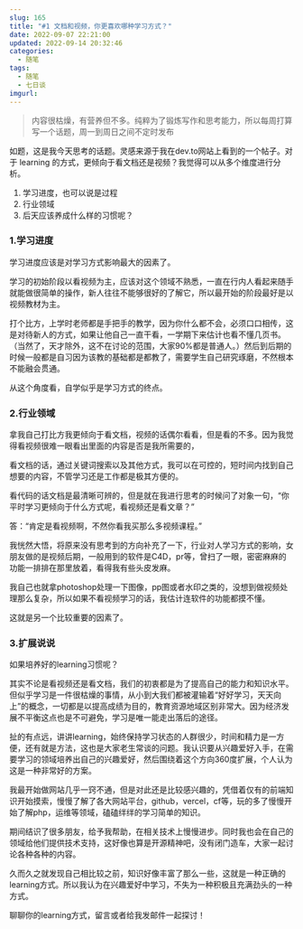 ```yaml
---
slug: 165
title: "#1 文档和视频，你更喜欢哪种学习方式？"
date: 2022-09-07 22:21:00
updated: 2022-09-14 20:32:46
categories: 
  - 随笔
tags: 
  - 随笔
  - 七日谈
imgurl: 
---
```



>内容很枯燥，有营养但不多。纯粹为了锻炼写作和思考能力，所以每周打算写一个话题，周一到周日之间不定时发布

如题，这是我今天思考的话题。灵感来源于我在dev.to网站上看到的一个帖子。对于 learning 的方式，更倾向于看文档还是视频？我觉得可以从多个维度进行分析。

1. 学习进度，也可以说是过程
2. 行业领域
3. 后天应该养成什么样的习惯呢？

### 1.学习进度

学习进度应该是对学习方式影响最大的因素了。

学习的初始阶段以看视频为主，应该对这个领域不熟悉，一直在行内人看起来随手就能做很简单的操作，新人往往不能够很好的了解它，所以最开始的阶段最好是以视频教材为主。

打个比方，上学时老师都是手把手的教学，因为你什么都不会，必须口口相传，这是对待新人的方式，如果让他自己一直干看，一学期下来估计也看不懂几页书。（当然了，天才除外，这不在讨论的范围，大家90%都是普通人。）然后到后期的时候一般都是自习因为该教的基础都是都教了，需要学生自己研究琢磨，不然根本不能融会贯通。

从这个角度看，自学似乎是学习方式的终点。



### 2.行业领域

拿我自己打比方我更倾向于看文档，视频的话偶尔看看，但是看的不多。因为我觉得看视频很难一眼看出里面的内容是否是我所需要的，

看文档的话，通过关键词搜索以及其他方式，我可以在可控的，短时间内找到自己想要的内容，不管学习还是工作都是极其方便的。

看代码的话文档是最清晰可辨的，但是就在我进行思考的时候问了对象一句，“你平时学习更倾向于什么方式呢，看视频还是看文章？”

答：“肯定是看视频啊，不然你看我买那么多视频课程。”

我恍然大悟，将原来没有思考到的方向补充了一下，行业对人学习方式的影响，女朋友做的是视频后期，一般用到的软件是C4D，pr等，曾扫了一眼，密密麻麻的功能一排排在那里放着，看得我有些头皮发麻。

我自己也就拿photoshop处理一下图像，pp图或者水印之类的，没想到做视频处理那么复杂，所以如果不看视频学习的话，我估计连软件的功能都摸不懂。

这就是另一个比较重要的因素了。



### 3.扩展说说

如果培养好的learning习惯呢？

其实不论是看视频还是看文档，我们的初衷都是为了提高自己的能力和知识水平。但似乎学习是一件很枯燥的事情，从小到大我们都被灌输着“好好学习，天天向上”的概念，一切都是以提高成绩为目的，教育资源地域区别非常大。因为经济发展不平衡这点也是不可避免，学习是唯一能走出落后的途径。

扯的有点远，讲讲learning，始终保持学习状态的人群很少，时间和精力是一方便，还有就是方法，这也是大家老生常谈的问题。我认识要从兴趣爱好入手，在需要学习的领域培养出自己的兴趣爱好，然后围绕着这个方向360度扩展，个人认为这是一种非常好的方案。

我最开始做网站几乎一窍不通，但是对此还是比较感兴趣的，凭借着仅有的前端知识开始摸索，慢慢了解了各大网站平台，github，vercel，cf等，玩的多了慢慢开始了解php，运维等领域，磕磕绊绊的学习简单的知识。

期间结识了很多朋友，给予我帮助，在相关技术上慢慢进步。同时我也会在自己的领域给他们提供技术支持，这好像也算是开源精神吧，没有闭门造车，大家一起讨论各种各种的内容。

久而久之就发现自己相比较之前，知识好像丰富了那么一些，这就是一种正确的learning方式。所以我认为在兴趣爱好中学习，不失为一种积极且充满劲头的一种方式。

聊聊你的learning方式，留言或者给我发邮件一起探讨！